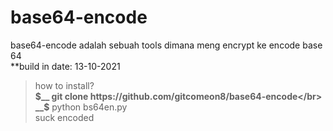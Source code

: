 # base64-encode
base64-encode adalah sebuah tools dimana meng encrypt ke encode base 64</br>
**build in date: 13-10-2021


> how to install?</br>
> __$__ git clone https://github.com/gitcomeon8/base64-encode</br>
> __$__ python bs64en.py</br>
> suck encoded</br>
